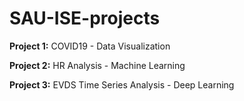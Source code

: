 # SAU-ISE-projects

**Project 1:** COVID19 - Data Visualization

**Project 2:** HR Analysis - Machine Learning

**Project 3:** EVDS Time Series Analysis - Deep Learning
